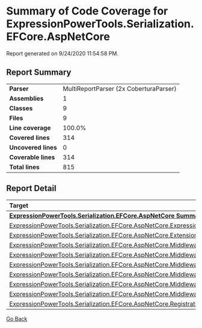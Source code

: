 # Summary of Code Coverage for ExpressionPowerTools.Serialization.EFCore.AspNetCore

Report generated on 9/24/2020 11:54:58 PM.

## Report Summary

| | |
|:--|:--|
|**Parser**|MultiReportParser (2x CoberturaParser)
|**Assemblies**|1
|**Classes**|9
|**Files**|9
|**Line coverage**|100.0%
|**Covered lines**|314
|**Uncovered lines**|0
|**Coverable lines**|314
|**Total lines**|815

## Report Detail

|Target|Coverage|
|:--|--:|
|[**ExpressionPowerTools.Serialization.EFCore.AspNetCore Summary**](..\api\ExpressionPowerTools.Serialization.EFCore.AspNetCore.n.md)|100.0%|
|[ExpressionPowerTools.Serialization.EFCore.AspNetCore.ExpressionPowerToolsEFCoreMiddleware](..\api\ExpressionPowerTools.Serialization.EFCore.AspNetCore.ExpressionPowerToolsEFCoreMiddleware.cs.md)|100.0%|
|[ExpressionPowerTools.Serialization.EFCore.AspNetCore.Extensions.MiddlewareExtensions](..\api\ExpressionPowerTools.Serialization.EFCore.AspNetCore.Extensions.MiddlewareExtensions.cs.md)|100.0%|
|[ExpressionPowerTools.Serialization.EFCore.AspNetCore.Middleware.CollectionHandle](..\api\ExpressionPowerTools.Serialization.EFCore.AspNetCore.Middleware.CollectionHandle.cs.md)|100.0%|
|[ExpressionPowerTools.Serialization.EFCore.AspNetCore.Middleware.DbContextAdapter](..\api\ExpressionPowerTools.Serialization.EFCore.AspNetCore.Middleware.DbContextAdapter.cs.md)|100.0%|
|[ExpressionPowerTools.Serialization.EFCore.AspNetCore.Middleware.QueryDeserializer](..\api\ExpressionPowerTools.Serialization.EFCore.AspNetCore.Middleware.QueryDeserializer.cs.md)|100.0%|
|[ExpressionPowerTools.Serialization.EFCore.AspNetCore.Middleware.QueryResult](..\api\ExpressionPowerTools.Serialization.EFCore.AspNetCore.Middleware.QueryResult.cs.md)|100.0%|
|[ExpressionPowerTools.Serialization.EFCore.AspNetCore.Middleware.QueryResultSerializer](..\api\ExpressionPowerTools.Serialization.EFCore.AspNetCore.Middleware.QueryResultSerializer.cs.md)|100.0%|
|[ExpressionPowerTools.Serialization.EFCore.AspNetCore.Middleware.RouteProcessor](..\api\ExpressionPowerTools.Serialization.EFCore.AspNetCore.Middleware.RouteProcessor.cs.md)|100.0%|
|[ExpressionPowerTools.Serialization.EFCore.AspNetCore.Registration](..\api\ExpressionPowerTools.Serialization.EFCore.AspNetCore.Registration.cs.md)|100.0%|

[Go Back](./index.md)
